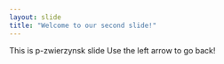 ```yaml
---
layout: slide
title: "Welcome to our second slide!"
---
```

This is p-zwierzynsk slide
Use the left arrow to go back!
